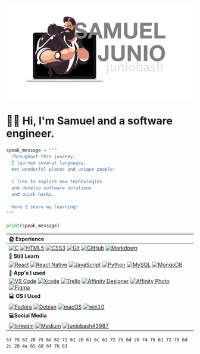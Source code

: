[![JunioBahs](backpack/photo/profile-transparent.png)](https://github.com/juniobash)
# :man_technologist: Hi, I'm Samuel and a software engineer.   

~~~python
speak_message = """ 
  Throughout this journey, 
  I learned several languages, 
  met wonderful places and unique people! 

  I like to explore new technologies 
  and develop software solutions 
  and quick hacks. 
  
  Here I share my learning!
"""

print(speak_message)
~~~

|**:sun_with_face: Experience** &nbsp; |
|:---|
| [![C](https://img.shields.io/badge/C-00599C?style=for-the-badge&logo=c&logoColor=white)](#) [![HTML5](https://img.shields.io/badge/HTML5-E34F26?style=for-the-badge&logo=html5&logoColor=white)](#) [![CSS3](https://img.shields.io/badge/CSS3-1572B6?style=for-the-badge&logo=css3&logoColor=white)](#) [![Git](https://img.shields.io/badge/git-%23F05033.svg?style=for-the-badge&logo=git&logoColor=white)](#) [![GitHub](https://img.shields.io/badge/GitHub-100000?style=for-the-badge&logo=github&logoColor=white)](#) [![Markdown](https://img.shields.io/badge/Markdown-000000?style=for-the-badge&logo=markdown&logoColor=white)](#)|
|**:seedling: Still Learn** &nbsp; |
|[![React](https://img.shields.io/badge/React-20232A?style=for-the-badge&logo=react&logoColor=61DAFB)](#) [![React Native](https://img.shields.io/badge/React_Native-20232A?style=for-the-badge&logo=react&logoColor=61DAFB)](#) [![JavaScript](https://img.shields.io/badge/JavaScript-F7DF1E?style=for-the-badge&logo=javascript&logoColor=black)](#) [![Python](https://img.shields.io/badge/Python-14354C?style=for-the-badge&logo=python&logoColor=white)](#) [![MySQL](https://img.shields.io/badge/mysql-%2300f.svg?style=for-the-badge&logo=mysql&logoColor=white)](#) [![MongoDB](https://img.shields.io/badge/MongoDB-%234ea94b.svg?style=for-the-badge&logo=mongodb&logoColor=white)](#) |
|**:floppy_disk: App's I used** &nbsp;|
|[![VS Code](https://img.shields.io/badge/Visual%20Studio-5C2D91.svg?style=for-the-badge&logo=visual-studio&logoColor=white)](#) [![Xcode](https://img.shields.io/badge/Xcode-007ACC?style=for-the-badge&logo=Xcode&logoColor=white)](#) [![Trello](https://img.shields.io/badge/Trello-%23026AA7.svg?style=for-the-badge&logo=Trello&logoColor=white)](#) [![Affinity Designer](https://img.shields.io/badge/affinity%20desginer-%231B72BE.svg?style=for-the-badge&logo=affinity-designer&logoColor=white)](#) [![Affinity Photo](https://img.shields.io/badge/affinityphoto-%237E4DD2.svg?style=for-the-badge&logo=affinity-photo&logoColor=white)](#) [![Figma](https://img.shields.io/badge/figma-%23F24E1E.svg?style=for-the-badge&logo=figma&logoColor=white)](#) |
|**:computer:	OS I Used** &nbsp; |
|[![Fedora](https://img.shields.io/badge/Fedora-294172?style=for-the-badge&logo=fedora&logoColor=white)](#) [![Debian](https://img.shields.io/badge/Debian-D70A53?style=for-the-badge&logo=debian&logoColor=white)](#) [![macOS](https://img.shields.io/badge/mac%20os-000000?style=for-the-badge&logo=apple&logoColor=white)](#) [![win10](https://img.shields.io/badge/Windows-0078D6?style=for-the-badge&logo=windows&logoColor=white)](#)|
|**:computer:Social Media** &nbsp; |
|[![linkedin](https://img.shields.io/badge/LinkedIn-0077B5?style=for-the-badge&logo=linkedin&logoColor=white)](https://www.linkedin.com/in/juniobash/) [![Medium](https://img.shields.io/badge/Medium-12100E?style=for-the-badge&logo=medium&logoColor=white)](https://medium.com/@juniobash) [![juniobash#3987](https://img.shields.io/badge/Discord-12100E?style=for-the-badge&logo=Discord&logoColor=white)](#)|

  
`53 75 62 20 75 6d 62 72 61 20 61 6c 61 72 75 6d 20 74 75 61 72 75 6d 2c 20 4a 65 68 6f 76 61` &nbsp;
